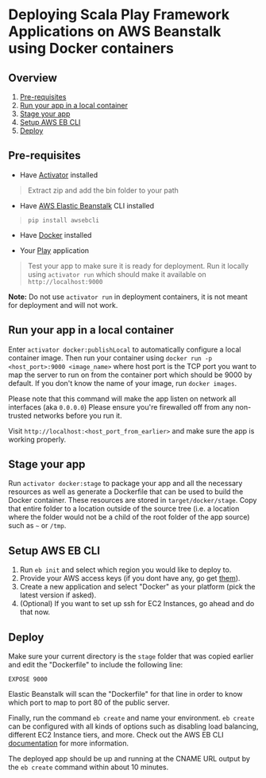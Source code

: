 # Deploying Scala Play Framework Applications on AWS Beanstalk using Docker containers

## Overview
1. [Pre-requisites](#pre)
2. [Run your app in a local container](#local)
3. [Stage your app](#stage)
4. [Setup AWS EB CLI](#setup)
5. [Deploy](#deploy)

## <a name="pre"></a>Pre-requisites

- Have [Activator](https://www.lightbend.com/activator/download) installed
> Extract zip and add the bin folder to your path

- Have [AWS Elastic Beanstalk](http://docs.aws.amazon.com/elasticbeanstalk/latest/dg/Welcome.html) CLI installed
> `pip install awsebcli`

- Have [Docker](https://docs.docker.com/engine/installation/) installed

- Your [Play](https://www.playframework.com/) application
> Test your app to make sure it is ready for deployment. Run it locally using `activator run` which should make it available on `http://localhost:9000`

**Note:** Do not use `activator run` in deployment containers, it is not meant for deployment and will not work.

## <a name="local"></a>Run your app in a local container

Enter `activator docker:publishLocal` to automatically configure a local container image. Then run your container using `docker run -p <host_port>:9000 <image_name>` where host port is the TCP port you want to map the server to run on from the container port which should be 9000 by default. If you don't know the name of your image, run `docker images`.

Please note that this command will make the app listen on network all interfaces (aka `0.0.0.0`) Please ensure you're firewalled off from any non-trusted networks before you run it.

Visit `http://localhost:<host_port_from_earlier>` and make sure the app is working properly.

## <a name="stage"></a>Stage your app

Run `activator docker:stage` to package your app and all the necessary resources as well as generate a Dockerfile that can be used to build the Docker container. These resources are stored in `target/docker/stage`. Copy that entire folder to a location outside of the source tree (i.e. a location where the folder would not be a child of the root folder of the app source) such as `~` or `/tmp`.

## <a name="setup"></a>Setup AWS EB CLI

1. Run `eb init` and select which region you would like to deploy to.
2. Provide your AWS access keys (if you dont have any, go get [them](http://docs.aws.amazon.com/general/latest/gr/aws-sec-cred-types.html#access-keys-and-secret-access-keys)).
3. Create a new application and select "Docker" as your platform (pick the latest version if asked).
4. (Optional) If you want to set up ssh for EC2 Instances, go ahead and do that now.

## <a name="deploy"></a>Deploy

Make sure your current directory is the `stage` folder that was copied earlier and edit the "Dockerfile" to include the following line:

`EXPOSE 9000`

Elastic Beanstalk will scan the "Dockerfile" for that line in order to know which port to map to port 80 of the public server.

Finally, run the command `eb create` and name your environment. `eb create` can be configured with all kinds of options such as disabling load balancing, different EC2 Instance tiers, and more. Check out the AWS EB CLI [documentation](http://docs.aws.amazon.com/elasticbeanstalk/latest/dg/eb3-create.html) for more information.

The deployed app should be up and running at the CNAME URL output by the `eb create` command within about 10 minutes.
